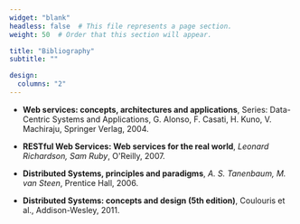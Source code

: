 ```yaml
---
widget: "blank"
headless: false  # This file represents a page section.
weight: 50  # Order that this section will appear.

title: "Bibliography"
subtitle: ""

design:
  columns: "2"
---
```


- **Web services: concepts, architectures and applications**, Series: Data-Centric Systems and Applications, G. Alonso, F. Casati, H. Kuno, V. Machiraju, Springer Verlag, 2004.
- **RESTful Web Services: Web services for the real world**, *Leonard Richardson, Sam Ruby*, O'Reilly, 2007.

- **Distributed Systems, principles and paradigms**, *A. S. Tanenbaum, M. van Steen*, Prentice Hall, 2006.
- **Distributed Systems: concepts and design (5th edition)**, Coulouris et al., Addison-Wesley, 2011.